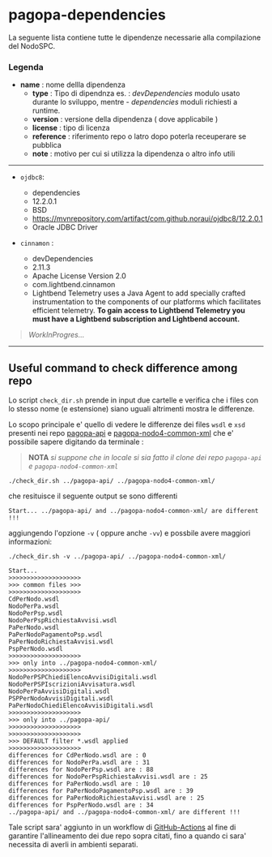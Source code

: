 # pagopa-dependencies

La seguente lista contiene tutte le dipendenze necessarie alla compilazione del NodoSPC.

### Legenda 

- **name** : nome dellla dipendenza
  - **type** : Tipo di dipendnza es. : *devDependencies* modulo usato durante lo sviluppo, mentre - *dependencies* moduli richiesti a runtime.
  - **version** : versione della dipendenza ( dove applicabile )
  - **license** : tipo di licenza 
  - **reference** : riferimento repo o latro dopo poterla receuperare se pubblica
  - **note** : motivo per cui si utilizza la dipendenza o altro info utili

---

- `ojdbc8`:
  - dependencies
  - 12.2.0.1
  - BSD
  - https://mvnrepository.com/artifact/com.github.noraui/ojdbc8/12.2.0.1
  - Oracle JDBC Driver

- `cinnamon` :
  - devDependencies
  - 2.11.3
  - Apache License Version 2.0
  - com.lightbend.cinnamon
  - Lightbend Telemetry uses a Java Agent to add specially crafted instrumentation to the components of our platforms which facilitates efficient telemetry.
  **To gain access to Lightbend Telemetry you must have a Lightbend subscription and Lightbend account.**

> *WorkInProgres...*

---

## Useful command to check difference among repo

Lo script `check_dir.sh` prende in input due cartelle e verifica che i files con lo stesso nome (e estensione) siano uguali altrimenti mostra le differenze.

Lo scopo principale e' quello di vedere le differenze dei files `wsdl` e `xsd` presenti nei repo [pagopa-api](https://github.com/pagopa/pagopa-api) e [pagopa-nodo4-common-xml](pagopa-api](https://github.com/pagopa/pagopa-nodo4-common-xml)) che e' possibile sapere digitando da terminale :

> **NOTA** *si suppone che in locale si sia fatto il clone dei repo `pagopa-api` e `pagopa-nodo4-common-xml`*
```
./check_dir.sh ../pagopa-api/ ../pagopa-nodo4-common-xml/
```
che resituisce il seguente output se sono differenti 
```
Start... ../pagopa-api/ and ../pagopa-nodo4-common-xml/ are different !!!
```
aggiungendo l'opzione `-v` ( oppure anche `-vv`) e possbile avere maggiori informazioni:

```
./check_dir.sh -v ../pagopa-api/ ../pagopa-nodo4-common-xml/

Start...
>>>>>>>>>>>>>>>>>>>>
>>> common files >>>
>>>>>>>>>>>>>>>>>>>>
CdPerNodo.wsdl
NodoPerPa.wsdl
NodoPerPsp.wsdl
NodoPerPspRichiestaAvvisi.wsdl
PaPerNodo.wsdl
PaPerNodoPagamentoPsp.wsdl
PaPerNodoRichiestaAvvisi.wsdl
PspPerNodo.wsdl
>>>>>>>>>>>>>>>>>>>>
>>> only into ../pagopa-nodo4-common-xml/
>>>>>>>>>>>>>>>>>>>>
NodoPerPSPChiediElencoAvvisiDigitali.wsdl
NodoPerPSPIscrizioniAvvisatura.wsdl
NodoPerPaAvvisiDigitali.wsdl
PSPPerNodoAvvisiDigitali.wsdl
PaPerNodoChiediElencoAvvisiDigitali.wsdl
>>>>>>>>>>>>>>>>>>>>
>>> only into ../pagopa-api/
>>>>>>>>>>>>>>>>>>>>
>>>>>>>>>>>>>>>>>>>>
>>> DEFAULT filter *.wsdl applied
>>>>>>>>>>>>>>>>>>>>
differences for CdPerNodo.wsdl are : 0
differences for NodoPerPa.wsdl are : 31
differences for NodoPerPsp.wsdl are : 88
differences for NodoPerPspRichiestaAvvisi.wsdl are : 25
differences for PaPerNodo.wsdl are : 10
differences for PaPerNodoPagamentoPsp.wsdl are : 39
differences for PaPerNodoRichiestaAvvisi.wsdl are : 25
differences for PspPerNodo.wsdl are : 34
../pagopa-api/ and ../pagopa-nodo4-common-xml/ are different !!!
```

Tale script sara' aggiunto in un workflow di [GitHub-Actions](https://github.com/actions)
al fine di garantire l'allineamento dei due repo sopra citati, fino a quando ci sara' necessita di averli in ambienti separati.



